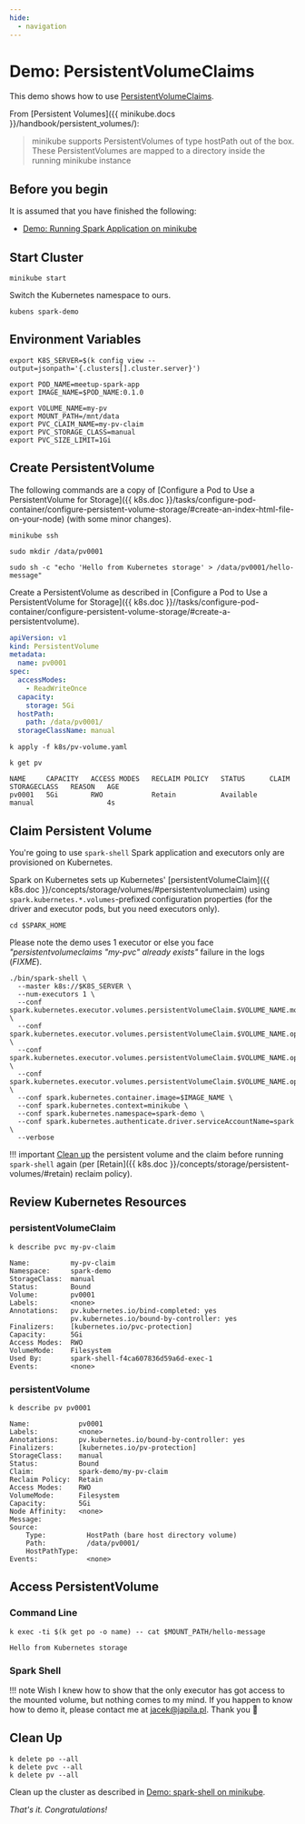 ```yaml
---
hide:
  - navigation
---
```


# Demo: PersistentVolumeClaims

This demo shows how to use [PersistentVolumeClaims](../volumes.md).

From [Persistent Volumes]({{ minikube.docs }}/handbook/persistent_volumes/):

> minikube supports PersistentVolumes of type hostPath out of the box.
> These PersistentVolumes are mapped to a directory inside the running minikube instance

## Before you begin

It is assumed that you have finished the following:

- [Demo: Running Spark Application on minikube](running-spark-application-on-minikube.md)

## Start Cluster

```text
minikube start
```

Switch the Kubernetes namespace to ours.

```text
kubens spark-demo
```

## Environment Variables

```text
export K8S_SERVER=$(k config view --output=jsonpath='{.clusters[].cluster.server}')

export POD_NAME=meetup-spark-app
export IMAGE_NAME=$POD_NAME:0.1.0

export VOLUME_NAME=my-pv
export MOUNT_PATH=/mnt/data
export PVC_CLAIM_NAME=my-pv-claim
export PVC_STORAGE_CLASS=manual
export PVC_SIZE_LIMIT=1Gi
```

## Create PersistentVolume

The following commands are a copy of [Configure a Pod to Use a PersistentVolume for Storage]({{ k8s.doc }}/tasks/configure-pod-container/configure-persistent-volume-storage/#create-an-index-html-file-on-your-node) (with some minor changes).

```text
minikube ssh
```

```text
sudo mkdir /data/pv0001
```

```text
sudo sh -c "echo 'Hello from Kubernetes storage' > /data/pv0001/hello-message"
```

Create a PersistentVolume as described in [Configure a Pod to Use a PersistentVolume for Storage]({{ k8s.doc }}//tasks/configure-pod-container/configure-persistent-volume-storage/#create-a-persistentvolume).

```yaml
apiVersion: v1
kind: PersistentVolume
metadata:
  name: pv0001
spec:
  accessModes:
    - ReadWriteOnce
  capacity:
    storage: 5Gi
  hostPath:
    path: /data/pv0001/
  storageClassName: manual
```

```text
k apply -f k8s/pv-volume.yaml
```

```text
k get pv
```

```text
NAME     CAPACITY   ACCESS MODES   RECLAIM POLICY   STATUS      CLAIM   STORAGECLASS   REASON   AGE
pv0001   5Gi        RWO            Retain           Available           manual                  4s
```

## Claim Persistent Volume

You're going to use `spark-shell` Spark application and executors only are provisioned on Kubernetes.

Spark on Kubernetes sets up Kubernetes' [persistentVolumeClaim]({{ k8s.doc }}/concepts/storage/volumes/#persistentvolumeclaim) using `spark.kubernetes.*.volumes`-prefixed configuration properties (for the driver and executor pods, but you need executors only).

```text
cd $SPARK_HOME
```

Please note the demo uses 1 executor or else you face _"persistentvolumeclaims "my-pvc" already exists"_ failure in the logs (_FIXME_).

``` shell
./bin/spark-shell \
  --master k8s://$K8S_SERVER \
  --num-executors 1 \
  --conf spark.kubernetes.executor.volumes.persistentVolumeClaim.$VOLUME_NAME.mount.path=$MOUNT_PATH \
  --conf spark.kubernetes.executor.volumes.persistentVolumeClaim.$VOLUME_NAME.options.claimName=$PVC_CLAIM_NAME \
  --conf spark.kubernetes.executor.volumes.persistentVolumeClaim.$VOLUME_NAME.options.storageClass=$PVC_STORAGE_CLASS \
  --conf spark.kubernetes.executor.volumes.persistentVolumeClaim.$VOLUME_NAME.options.sizeLimit=$PVC_SIZE_LIMIT \
  --conf spark.kubernetes.container.image=$IMAGE_NAME \
  --conf spark.kubernetes.context=minikube \
  --conf spark.kubernetes.namespace=spark-demo \
  --conf spark.kubernetes.authenticate.driver.serviceAccountName=spark \
  --verbose
```

!!! important
    [Clean up](#clean-up) the persistent volume and the claim before running `spark-shell` again (per [Retain]({{ k8s.doc }}/concepts/storage/persistent-volumes/#retain) reclaim policy).

## Review Kubernetes Resources

### persistentVolumeClaim

```text
k describe pvc my-pv-claim
```

```text
Name:          my-pv-claim
Namespace:     spark-demo
StorageClass:  manual
Status:        Bound
Volume:        pv0001
Labels:        <none>
Annotations:   pv.kubernetes.io/bind-completed: yes
               pv.kubernetes.io/bound-by-controller: yes
Finalizers:    [kubernetes.io/pvc-protection]
Capacity:      5Gi
Access Modes:  RWO
VolumeMode:    Filesystem
Used By:       spark-shell-f4ca607836d59a6d-exec-1
Events:        <none>
```

### persistentVolume

```text
k describe pv pv0001
```

```text
Name:            pv0001
Labels:          <none>
Annotations:     pv.kubernetes.io/bound-by-controller: yes
Finalizers:      [kubernetes.io/pv-protection]
StorageClass:    manual
Status:          Bound
Claim:           spark-demo/my-pv-claim
Reclaim Policy:  Retain
Access Modes:    RWO
VolumeMode:      Filesystem
Capacity:        5Gi
Node Affinity:   <none>
Message:
Source:
    Type:          HostPath (bare host directory volume)
    Path:          /data/pv0001/
    HostPathType:
Events:            <none>
```

## Access PersistentVolume

### Command Line

```text
k exec -ti $(k get po -o name) -- cat $MOUNT_PATH/hello-message
```

```text
Hello from Kubernetes storage
```

### Spark Shell

!!! note
    Wish I knew how to show that the only executor has got access to the mounted volume, but nothing comes to my mind. If you happen to know how to demo it, please contact me at jacek@japila.pl. Thank you 🤙

## Clean Up

```text
k delete po --all
k delete pvc --all
k delete pv --all
```

Clean up the cluster as described in [Demo: spark-shell on minikube](spark-shell-on-minikube.md#clean-up).

_That's it. Congratulations!_
